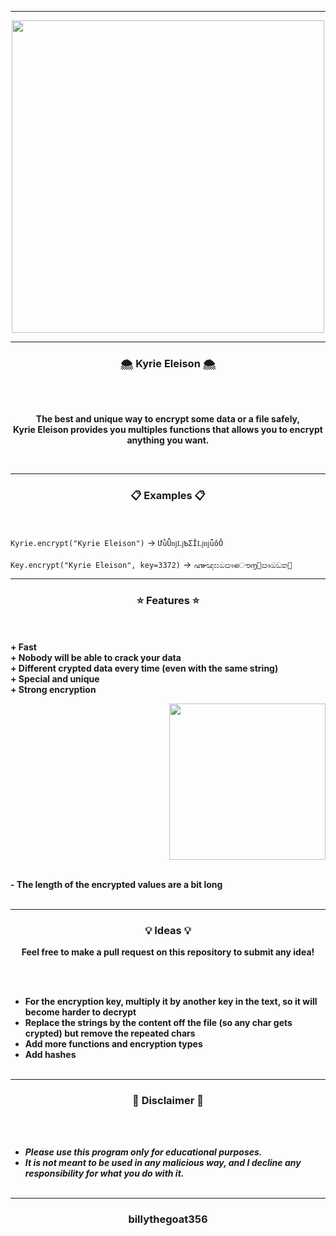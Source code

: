 -----

<p align="center">
<img src="https://repository-images.githubusercontent.com/376834203/e6245a6f-e0be-4428-bf04-bfd8357866b7", width="500", height="500">
</p>

-----

### <p align="center">🌨️ Kyrie Eleison 🌨️</p>

<br><br>
<p align="center">
<strong>
The best and unique way to encrypt some data or a file safely,
<br>
Kyrie Eleison provides you multiples functions that allows you to encrypt anything you want.
</strong>
</p>
<br>

-----

### <p align="center">📋 Examples 📋</p>

<br><br>
`Kyrie.encrypt("Kyrie Eleison")` -> `ƯǜǕǌǈƄƩǏǈǌǖǒǑ`
<br><br>
`Key.encrypt("Kyrie Eleison", key=3372)` -> `൷ඤඝඔඐൌ൱඗ඐඔඞක඙`
<br>

-----

### <p align="center">⭐ Features ⭐</p>

<br><br>
<strong>+ Fast</strong>
<br>
<strong>+ Nobody will be able to crack your data</strong>
<br>
<strong>+ Different crypted data every time (even with the same string)</strong>
<br>
<strong>+ Special and unique</strong>
<br>
<strong>+ Strong encryption</strong>
<br>

<p align="right">
<img src="https://repository-images.githubusercontent.com/376834203/e6245a6f-e0be-4428-bf04-bfd8357866b7" width="250", height="250">
</p>

<br>
<strong>- The length of the encrypted values are a bit long</strong>
<br><br>

-----

### <p align="center">💡 Ideas 💡</p>

<p align="center"><strong>Feel free to make a pull request on this repository to submit any idea!</strong</p>

<br><br>
* For the encryption key, multiply it by another key in the text, so it will become harder to decrypt
* Replace the strings by the content off the file (so any char gets crypted) but remove the repeated chars
* Add more functions and encryption types
* Add hashes
<br><br>

-----

### <p align="center">📌 Disclaimer 📌</p>

<br><br>
* ***Please use this program only for educational purposes.***
* ***It is not meant to be used in any malicious way, and I decline any responsibility for what you do with it.***
<br><br>

-----

### <p align="center">billythegoat356</p>
